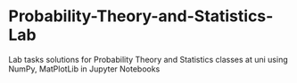 # Probability-Theory-and-Statistics-Lab
Lab tasks solutions for Probability Theory and Statistics classes at uni
using NumPy, MatPlotLib in Jupyter Notebooks
